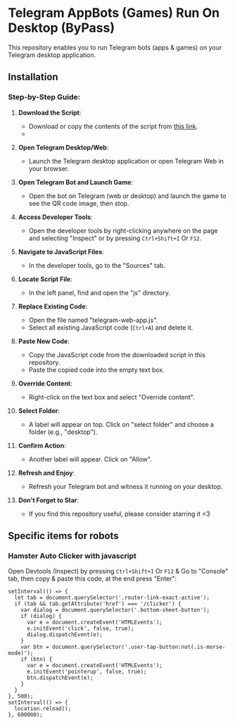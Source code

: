 # Telegram AppBots (Games) Run On Desktop (ByPass)

This repository enables you to run Telegram bots (apps & games) on your Telegram desktop application.

## Installation

### Step-by-Step Guide:

1. **Download the Script**:  
   - Download or copy the contents of the script from [this link](https://raw.githubusercontent.com/amirsadeghi1/telegram-appbots-desktop/master/telegram-web-app.js).
   - 
2. **Open Telegram Desktop/Web**:
   - Launch the Telegram desktop application or open Telegram Web in your browser.

3. **Open Telegram Bot and Launch Game**:
   - Open the bot on Telegram (web or desktop) and launch the game to see the QR code image, then stop.

4. **Access Developer Tools**:
   - Open the developer tools by right-clicking anywhere on the page and selecting "Inspect" or by pressing `Ctrl+Shift+I` Or `F12`.

5. **Navigate to JavaScript Files**:
   - In the developer tools, go to the "Sources" tab.

6. **Locate Script File**:
   - In the left panel, find and open the "js" directory.

7. **Replace Existing Code**:
   - Open the file named "telegram-web-app.js".
   - Select all existing JavaScript code (`Ctrl+A`) and delete it.

8. **Paste New Code**:
   - Copy the JavaScript code from the downloaded script in this repository.
   - Paste the copied code into the empty text box.

9. **Override Content**:
   - Right-click on the text box and select "Override content".

10. **Select Folder**:
    - A label will appear on top. Click on "select folder" and choose a folder (e.g., "desktop").

11. **Confirm Action**:
    - Another label will appear. Click on "Allow".

12. **Refresh and Enjoy**:
    - Refresh your Telegram bot and witness it running on your desktop.

13. **Don't Forget to Star**:
    - If you find this repository useful, please consider starring it <3

## Specific items for robots

### Hamster Auto Clicker with javascript

Open Devtools (Inspect) by pressing `Ctrl+Shift+I` Or `F12` & Go to "Console" tab, then copy & paste this code, at the end press "Enter":

```
setInterval(() => {
  let tab = document.querySelector('.router-link-exact-active');
  if (tab && tab.getAttribute('href') === '/clicker') {
    var dialog = document.querySelector('.bottom-sheet-button');
    if (dialog) {
      var e = document.createEvent('HTMLEvents');
      e.initEvent('click', false, true);
      dialog.dispatchEvent(e);
    }
    var btn = document.querySelector('.user-tap-button:not(.is-morse-mode)');
    if (btn) {
      var e = document.createEvent('HTMLEvents');
      e.initEvent('pointerup', false, true);
      btn.dispatchEvent(e);
    }
  }
}, 500);
setInterval(() => {
  location.reload();
}, 600000);
```
